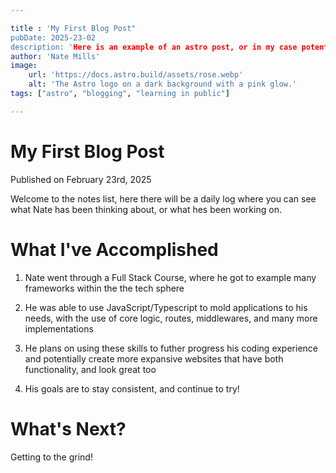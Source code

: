 ```yaml
---

title : 'My First Blog Post"
pubDate: 2025-23-02
description: 'Here is an example of an astro post, or in my case potentially a todo, or note list'
author: 'Nate Mills'
image: 
    url: 'https://docs.astro.build/assets/rose.webp'
    alt: 'The Astro logo on a dark background with a pink glow.'
tags: ["astro", "blogging", "learning in public"]

---
```



# My First Blog Post

Published on February 23rd, 2025    

Welcome to the notes list, here there will be a daily log where you can see what Nate has been thinking about, or what hes been working on.

# What I've Accomplished

1. Nate went through a Full Stack Course, where he got to example many frameworks within the the tech sphere

2. He was able to use JavaScript/Typescript to mold applications to his needs, with the use of core logic, routes, middlewares, and many more implementations

3. He plans on using these skills to futher progress his coding experience and potentially create more expansive websites that have both functionality, and look great too

4. His goals are to stay consistent, and continue to try!

# What's Next? 

Getting to the grind!


